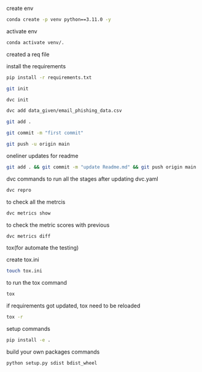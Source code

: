 create env

```bash
conda create -p venv python==3.11.0 -y
```

activate env

```bash
conda activate venv/.
```

created a req file


install the requirements

```bash
pip install -r requirements.txt
```

```bash
git init
```

```bash
dvc init
```

```bash
dvc add data_given/email_phishing_data.csv
```

```bash
git add .
```

```bash
git commit -m "first commit"
```

```bash
git push -u origin main
```

oneliner updates for readme

```bash
git add . && git commit -m "update Readme.md" && git push origin main
```

dvc commands to run all the stages after updating dvc.yaml

```bash
dvc repro
```

to check all the metrcis

```bash
dvc metrics show
```

to check the metric scores with previous 

```bash
dvc metrics diff
```

tox(for automate the testing)

create tox.ini

```bash
touch tox.ini
```

to run the tox command

```bash
tox
```

if requirements got updated, tox need to be reloaded

```bash
tox -r
```

setup commands

```bash
pip install -e .
```

build your own packages commands

```bash
python setup.py sdist bdist_wheel
```


